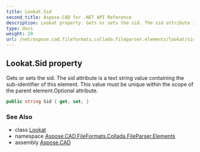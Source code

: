 ```yaml
---
title: Lookat.Sid
second_title: Aspose.CAD for .NET API Reference
description: Lookat property. Gets or sets the sid. The sid attribute is a text string value containing the subidentifier of this element. This value must be unique within the scope of the parent element.Optional attribute
type: docs
weight: 20
url: /net/aspose.cad.fileformats.collada.fileparser.elements/lookat/sid/
---
```

## Lookat.Sid property

Gets or sets the sid. The sid attribute is a text string value containing the sub-identifier of this element. This value must be unique within the scope of the parent element.Optional attribute.

```csharp
public string Sid { get; set; }
```

### See Also

* class [Lookat](../)
* namespace [Aspose.CAD.FileFormats.Collada.FileParser.Elements](../../lookat/)
* assembly [Aspose.CAD](../../../)


